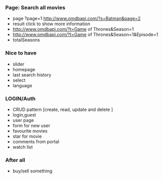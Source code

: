### Page: Search all movies

- page ?page=1 http://www.omdbapi.com/?s=Batman&page=2
- result click to show more information
- http://www.omdbapi.com/?t=Game of Thrones&Season=1
- http://www.omdbapi.com/?t=Game of Thrones&Season=1&Episode=1
- totalSeasons

### Nice to have

- slider
- homepage
- last search history
- select
- language

### LOGIN/Auth

- CRUD pattern [create, read, update and delete ]
- login,guest
- user page
- form for new user
- favourite movies
- star for movie
- comments from portal
- watch list

### After all

- buy/sell something

